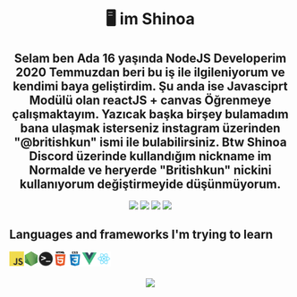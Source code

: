 <h1 align="center">🖥 im Shinoa</h1>
<h2  align="center"> Selam ben Ada 16 yaşında NodeJS Developerim 2020 Temmuzdan beri bu iş ile ilgileniyorum ve kendimi baya geliştirdim. Şu anda ise Javasciprt Modülü olan reactJS + canvas Öğrenmeye çalışmaktayım. Yazıcak başka birşey bulamadım bana ulaşmak isterseniz instagram üzerinden "@britishkun" ismi ile bulabilirsiniz. Btw Shinoa Discord üzerinde kullandığım nickname im Normalde ve heryerde "Britishkun" nickini kullanıyorum değiştirmeyide düşünmüyorum.   </h2>
<p align="center">
 <a href="https://discord.com/users/461212138346905600" target"blank_"><img src="https://img.shields.io/badge/Discord%20-7289DA.svg?&style=for-the-badge&logo=discord&logoColor=white"></a>
  <a href="https://www.github.com/britishkun" target"blank_"><img src="https://img.shields.io/badge/GitHub%20-191717.svg?&style=for-the-badge&logo=github&logoColor=white"></a>
  <a href="https://open.spotify.com/user/npkcbf8081f2slzx67s549wr4?si=xdZjsTkyTZuETZfld3OvQA" target"blank_"><img src="https://img.shields.io/badge/Spotify%20-1ed760.svg?&style=for-the-badge&logo=spotify&logoColor=white"></a>
 <a href="https://www.instagram.com/britishkun" target"blank_"><img src="https://img.shields.io/badge/INSTAGRAM%20-DC3175.svg?&style=for-the-badge&logo=instagram&logoColor=white"></a>
  

  
 ## Languages ​​and frameworks I'm trying to learn

<img align="left" alt="JavaScript" width="26px" src="https://raw.githubusercontent.com/github/explore/80688e429a7d4ef2fca1e82350fe8e3517d3494d/topics/javascript/javascript.png" />
<img align="left" alt="Node.js" width="26px" src="https://raw.githubusercontent.com/github/explore/80688e429a7d4ef2fca1e82350fe8e3517d3494d/topics/nodejs/nodejs.png" />
<img align="left" alt="Terminal" width="26px" src="https://raw.githubusercontent.com/github/explore/80688e429a7d4ef2fca1e82350fe8e3517d3494d/topics/terminal/terminal.png" />
<img align="left" alt="Html" width="26px" src="https://raw.githubusercontent.com/github/explore/80688e429a7d4ef2fca1e82350fe8e3517d3494d/topics/html/html.png"/>
<img align="left" alt="Css" width="26px" src="https://raw.githubusercontent.com/github/explore/80688e429a7d4ef2fca1e82350fe8e3517d3494d/topics/css/css.png"/>
<img align="left" alt="Vue" width="26px" src="https://raw.githubusercontent.com/github/explore/80688e429a7d4ef2fca1e82350fe8e3517d3494d/topics/vue/vue.png"/>
<img align="left" alt="react" width="26px" src="https://raw.githubusercontent.com/github/explore/80688e429a7d4ef2fca1e82350fe8e3517d3494d/topics/react/react.png"/>


</br>

##
<span> 
<p align="center">
  <img align="center" src="https://github-readme-stats.vercel.app/api?username=britishkun&show_icons=true&theme=radical" width="%100" height="200px"
</p>
</span>
